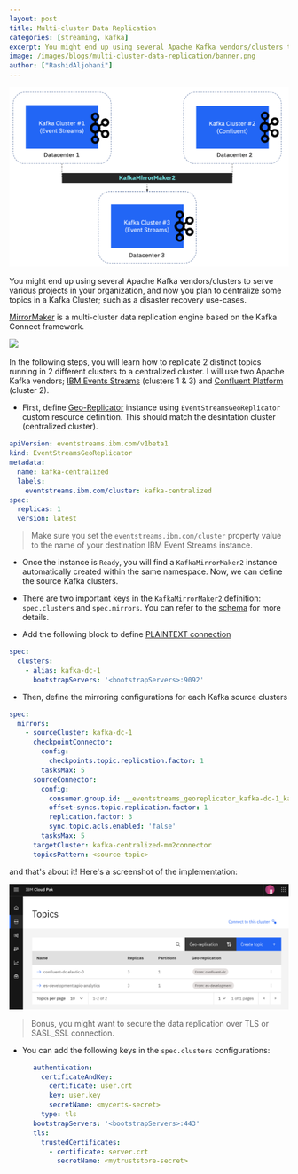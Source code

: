```yaml
---
layout: post
title: Multi-cluster Data Replication
categories: [streaming, kafka]
excerpt: You might end up using several Apache Kafka vendors/clusters to serve various projects in your organization, and now you plan to centralize some ..
image: /images/blogs/multi-cluster-data-replication/banner.png
author: ["RashidAljohani"]
---
```


![](/images/blogs/multi-cluster-data-replication/banner.png)


You might end up using several Apache Kafka vendors/clusters to serve various projects in your organization, and now you plan to centralize some topics in a Kafka Cluster; such as a disaster recovery use-cases.

[MirrorMaker](https://strimzi.io/blog/2020/03/30/introducing-mirrormaker2/) is a multi-cluster data replication engine based on the Kafka Connect framework.

![](https://strimzi.io/assets/images/posts/2020-03-30-mirrormaker-renaming.png)


In the following steps, you will learn how to replicate 2 distinct topics running in 2 different clusters to a centralized cluster. I will use two Apache Kafka vendors; [IBM Events Streams](https://www.ibm.com/cloud/event-streams) (clusters 1 & 3) and [Confluent Platform](https://developer.confluent.io/) (cluster 2). 


* First, define [Geo-Replicator](https://ibm.github.io/event-streams/georeplication/about/) instance using `EventStreamsGeoReplicator` custom resource definition. This should match the desintation cluster (centralized cluster).

```yaml
apiVersion: eventstreams.ibm.com/v1beta1
kind: EventStreamsGeoReplicator
metadata:
  name: kafka-centralized
  labels:
    eventstreams.ibm.com/cluster: kafka-centralized
spec:
  replicas: 1
  version: latest
```

> Make sure you set the `eventstreams.ibm.com/cluster` property value to the name of your destination IBM Event Streams instance.

* Once the instance is `Ready`, you will find a `KafkaMirrorMaker2` instance automatically created within the same namespace. Now, we can define the source Kafka clusters.

* There are two important keys in the `KafkaMirrorMaker2` definition: `spec.clusters` and `spec.mirrors`. You can refer to the [schema](https://strimzi.io/docs/operators/in-development/configuring.html#type-KafkaMirrorMaker2Spec-reference) for more details.

* Add the following block to define [PLAINTEXT connection](https://kafka.apache.org/33/documentation.html#producerconfigs_security.protocol)

```yaml
spec:
  clusters:
    - alias: kafka-dc-1
      bootstrapServers: '<bootstrapServers>:9092'
```

* Then, define the mirroring configurations for each Kafka source clusters

```yaml
spec:
  mirrors:
    - sourceCluster: kafka-dc-1
      checkpointConnector:
        config:
          checkpoints.topic.replication.factor: 1
        tasksMax: 5
      sourceConnector:
        config:
          consumer.group.id: __eventstreams_georeplicator_kafka-dc-1_kafka-centralized
          offset-syncs.topic.replication.factor: 1
          replication.factor: 3
          sync.topic.acls.enabled: 'false'
        tasksMax: 5
      targetCluster: kafka-centralized-mm2connector
      topicsPattern: <source-topic>
```

and that's about it! Here's a screenshot of the implementation:


![](/images/blogs/multi-cluster-data-replication/example.png)



> Bonus, you might want to secure the data replication over TLS or SASL_SSL connection. 

* You can add the following keys in the `spec.clusters` configurations:

```yaml
      authentication:
        certificateAndKey:
          certificate: user.crt
          key: user.key
          secretName: <mycerts-secret>
        type: tls
      bootstrapServers: '<bootstrapServers>:443'
      tls:
        trustedCertificates:
          - certificate: server.crt
            secretName: <mytruststore-secret>
```